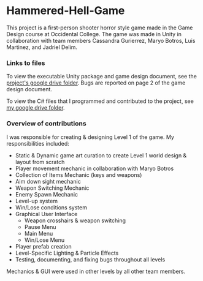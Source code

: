 # Hammered-Hell-Game
This project is a first-person shooter horror style game made in the Game Design course at Occidental College. The game was made in Unity in collaboration with team members Cassandra Gurierrez, Maryo Botros, Luis Martinez, and Jadriel Delim. 

### Links to files

To view the executable Unity package and game design document, see the [project's google drive folder](https://drive.google.com/drive/u/0/folders/1-2FBXW62-aXnH0y8h--6eobEaoJ6b2ya). Bugs are reported on page 2 of the game design document. 


To view the C# files that I programmed and contributed to the project, see [my google drive folder](https://drive.google.com/drive/folders/1txgjgQpQkveI88YVUzdKOYAWS3gPaE7R?usp=sharing). 

### Overview of contributions
I was responsible for creating & designing Level 1 of the game. My responsibilities included:
* Static & Dynamic game art curation to create Level 1 world design & layout from scratch
* Player movement mechanic in collaboration with Maryo Botros
* Collection of Items Mechanic (keys and weapons)
* Aim down sight mechanic
* Weapon Switching Mechanic
* Enemy Spawn Mechanic
* Level-up system
* Win/Lose conditions system
* Graphical User Interface
  * Weapon crosshairs & weapon switching
  * Pause Menu
  * Main Menu
  * Win/Lose Menu
* Player prefab creation
* Level-Specific Lighting & Particle Effects
* Testing, documenting, and fixing bugs throughout all levels

Mechanics & GUI were used in other levels by all other team members. 


